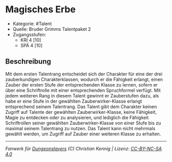 <!---
Dies ist ein Fanwerk für DUNGEONSLAYERS (C) von Christian Kennig

Quellen:      [Bruder Grimms Talentpaket 2](https://www.f-space.de/ds4/downloads.html)
              [Talentbeschreibungen](https://www.f-space.de/ds4/tools-talentcards.html)
License:      [CC-BY-NC-SA 4.0](https://creativecommons.org/licenses/by-nc-sa/4.0/deed.de)
Richtlinien:  [Fanwerkrichtlinien](https://www.dungeonslayers.net/fanwerk-richtlinien/)
Autor:        Zauberlehrling
-->

  
# Magisches Erbe  
- Kategorie: #Talent  
- Quelle: Bruder Grimms Talentpaket 2  
- Zugangsstufen:  
  - KRI 4 [10]  
  - SPÄ 4 [10]  

## Beschreibung  
Mit dem ersten Talentrang entscheidet sich der Charakter für eine der drei zauberkundigen Charakterklassen, wodurch er die Fähigkeit erlangt, einen Zauber der ersten Stufe der entsprechenden Klasse zu lernen, sofern er über eine Schriftrolle mit einer entsprechenden Spruchformel verfügt. Mit jedem weiteren Rang in diesem Talent gewinnt er Zauberstufen dazu, als habe er eine Stufe in der gewählten Zauberwirker-Klasse erlangt entsprechend seinem Talentrang. Das Talent gibt dem Charakter keinen Zugriff auf Talente der gewählten Zauberwirker-Klasse, keine Fähigkeit, Magie zu entdecken oder zu analysieren, und lediglich die Fähigkeit Schriftrollen seiner gewählten Zauberwirker-Klasse von einer Stufe bis zu maximal seinem Talentrang zu nutzen. Das Talent kann nicht mehrmals gewählt werden, um Zugriff auf Zauber einer weiteren Klasse zu erhalten.


___  
*Fanwerk für [Dungeonslayers](https://www.dungeonslayers.net/) (C) Christian Kennig | Lizenz: [CC-BY-NC-SA 4.0](https://creativecommons.org/licenses/by-nc-sa/4.0/deed.de)*  